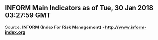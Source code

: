 ## INFORM Main Indicators as of Tue, 30 Jan 2018 03:27:59 GMT

Source: **INFORM (Index For Risk Management) - http://www.inform-index.org**